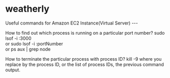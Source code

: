 # weatherly

Useful commands for Amazon EC2 Instance(Virtual Server) ---

How to find out which process is running on a particular port number?
 sudo lsof -i :3000  
 or
 sudo lsof -i :portNumber  
 or 
 ps aux | grep node

How to terminate the particular process with process ID?
 kill -9 <PID>
where you replace <PID> by the process ID, or the list of process IDs, the previous command output.
